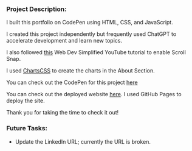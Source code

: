 <h3>Project Description:</h3>
<p>
  I built this portfolio on CodePen using HTML, CSS, and JavaScript.
  
  I created this project independently but frequently used ChatGPT to accelerate development and learn new topics. 
  
  I also followed [this](https://www.youtube.com/watch?v=ytl6TrroGis) Web Dev Simplified YouTube tutorial to enable Scroll Snap.

  I used [ChartsCSS](https://github.com/ChartsCSS/charts.css) to create the charts in the About Section. 

  You can check out the CodePen for this project [here](https://codepen.io/piers-kirk/pen/oNrbvNo)

  You can check out the deployed website [here](https://piers-kirk.github.io/Personal-Portfolio/#section-home). I used GitHub Pages to deploy the site. 

  Thank you for taking the time to check it out! 
</p>

<h3>Future Tasks:</h3>
<ul>
  <li>Update the LinkedIn URL; currently the URL is broken.</li>
</ul>  
